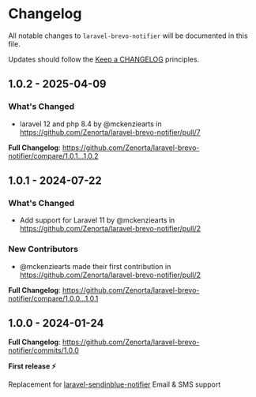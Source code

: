 # Changelog

All notable changes to `laravel-brevo-notifier` will be documented in this file.

Updates should follow the [Keep a CHANGELOG](http://keepachangelog.com/) principles.

## 1.0.2 - 2025-04-09

### What's Changed

- laravel 12 and php 8.4 by @mckenziearts in https://github.com/Zenorta/laravel-brevo-notifier/pull/7

**Full Changelog**: https://github.com/Zenorta/laravel-brevo-notifier/compare/1.0.1...1.0.2

## 1.0.1 - 2024-07-22

### What's Changed

- Add support for Laravel 11 by @mckenziearts in https://github.com/Zenorta/laravel-brevo-notifier/pull/2

### New Contributors

- @mckenziearts made their first contribution in https://github.com/Zenorta/laravel-brevo-notifier/pull/2

**Full Changelog**: https://github.com/Zenorta/laravel-brevo-notifier/compare/1.0.0...1.0.1

## 1.0.0 - 2024-01-24

**Full Changelog**: https://github.com/Zenorta/laravel-brevo-notifier/commits/1.0.0

**First release ⚡️**

Replacement for [laravel-sendinblue-notifier](https://github.com/Zenorta/laravel-sendinblue-notifier)
Email & SMS support
